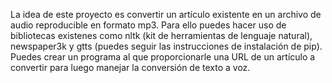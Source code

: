 La idea de este proyecto es convertir un artículo existente en un archivo de audio reproducible
en formato mp3. Para ello puedes hacer uso de bibliotecas existenes como nltk (kit de
herramientas de lenguaje natural), newspaper3k y gtts (puedes seguir las instrucciones de
instalación de pip).
Puedes crear un programa al que proporcionarle una URL de un artículo a convertir para
luego manejar la conversión de texto a voz.
